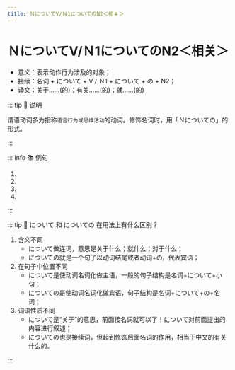 ```yaml
---
title: ＮについてV/Ｎ1についてのN2＜相关＞
---
```


# ＮについてV/Ｎ1についてのN2＜相关＞

* 意义：表示动作行为涉及的对象；
* 接续：名词 + について + V / Ｎ1 + について + の + N2；
* 译文：关于……(的)；有关……(的)；就……(的)

::: tip :bookmark: 说明

谓语动词多为指称`语言行为或思维活动`的动词。修饰名词时，用「Ｎについての」的形式。

:::

::: info :books: 例句

1. <grammer-content id='1-10-11-0' sentence="ここでは、[食事/しょくじ]のマナーや**[習慣/しゅうかん]について**[比較/ひかく]する。" trans="这里比较一下吃饭的礼仪和习惯。" />
2. <grammer-content id='1-10-11-1' sentence="これから[日本語/にほんご]の**[文法/ぶんぽう]について**[説明/せつめい]します。" trans="下面就日语语法进行说明。" />
3. <grammer-content id='1-10-11-2' sentence="[若者/わかもの]のスマホ**[利用/りよう]について**アンケート[調査/ちょうさ]をした。" trans="对年轻人使用智能手机进行了问卷调查。" />
4. <grammer-content id='1-10-11-3' sentence="**[日本文化/にほんぶんか]についての**[資料/しりょう]を[集/あつ]めている。" trans="收集关于日本文化的资料。" />

:::

::: tip :bookmark: について 和 についての 在用法上有什么区别？

1. 含义不同
   * について做连词，意思是关于什么；就什么；对于什么；
   * についての就是一个句子以动词结尾或者动词+の，代表宾语；
2. 在句子中位置不同
   * について是使动词名词化做主语，一般的句子结构是名词+について+小句；
   * についての是使动词名词化做宾语，句子结构是名词+について+の+名词；
3. 词语性质不同
   * について是“关于”的意思，前面接名词就可以了！について对前面提出的内容进行叙述；
   * についての也是接续词，但起到修饰后面名词的作用，相当于中文的有关什么的。

:::
